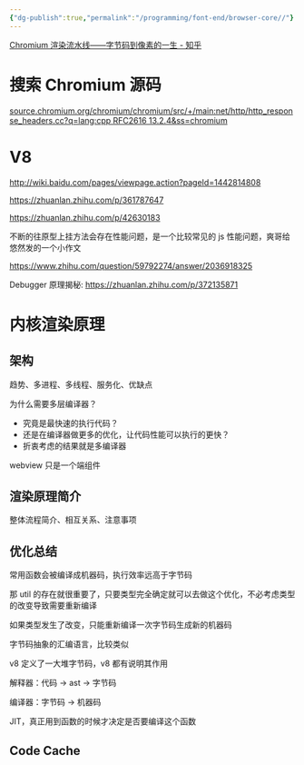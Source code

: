 ```yaml
---
{"dg-publish":true,"permalink":"/programming/font-end/browser-core//"}
---
```



[Chromium 渲染流水线——字节码到像素的一生 - 知乎](https://zhuanlan.zhihu.com/p/574069391)

# 搜索 Chromium 源码

[source.chromium.org/chromium/chromium/src/+/main:net/http/http\_response\_headers.cc?q=lang:cpp RFC2616 13.2.4&ss=chromium](https://source.chromium.org/chromium/chromium/src/+/main:net/http/http_response_headers.cc?q=lang:cpp%20RFC2616%2013.2.4&ss=chromium)

# V8

<http://wiki.baidu.com/pages/viewpage.action?pageId=1442814808>

<https://zhuanlan.zhihu.com/p/361787647>

<https://zhuanlan.zhihu.com/p/42630183>

不断的往原型上挂方法会存在性能问题，是一个比较常见的 js 性能问题，爽哥给悠然发的一个小作文

https://www.zhihu.com/question/59792274/answer/2036918325

Debugger 原理揭秘: https://zhuanlan.zhihu.com/p/372135871

# 内核渲染原理

## 架构

趋势、多进程、多线程、服务化、优缺点

为什么需要多层编译器？

+ 究竟是最快速的执行代码？
+ 还是在编译器做更多的优化，让代码性能可以执行的更快？
+ 折衷考虑的结果就是多编译器

webview 只是一个端组件

## 渲染原理简介

整体流程简介、相互关系、注意事项

## 优化总结

常用函数会被编译成机器码，执行效率远高于字节码

那 util 的存在就很重要了，只要类型完全确定就可以去做这个优化，不必考虑类型的改变导致需要重新编译

如果类型发生了改变，只能重新编译一次字节码生成新的机器码

字节码抽象的汇编语言，比较类似

v8 定义了一大堆字节码，v8 都有说明其作用

解释器：代码 -> ast -> 字节码

编译器：字节码 -> 机器码

JIT，真正用到函数的时候才决定是否要编译这个函数

## Code Cache
